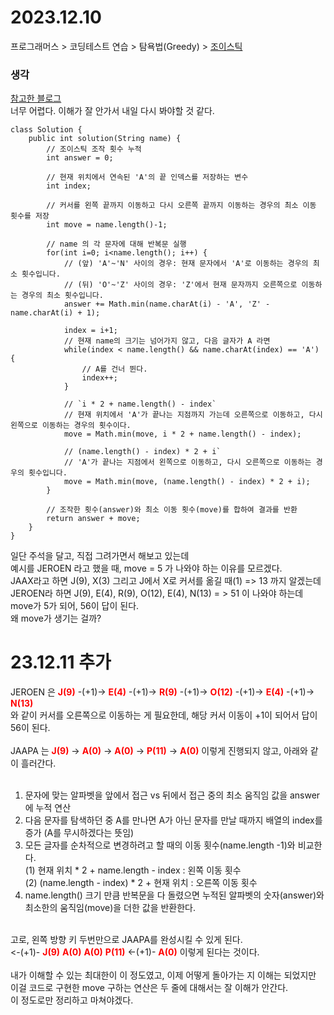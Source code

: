 # 2023.12.10
프로그래머스 > 코딩테스트 연습 > 탐욕법(Greedy) > [조이스틱](https://school.programmers.co.kr/learn/courses/30/lessons/42860?language=java)

### 생각
[참고한 블로그](https://yummy0102.tistory.com/359)<br>
너무 어렵다. 이해가 잘 안가서 내일 다시 봐야할 것 같다.
```
class Solution {
    public int solution(String name) {
        // 조이스틱 조작 횟수 누적
        int answer = 0;

        // 현재 위치에서 연속된 'A'의 끝 인덱스를 저장하는 변수
        int index;

        // 커서를 왼쪽 끝까지 이동하고 다시 오른쪽 끝까지 이동하는 경우의 최소 이동 횟수를 저장
        int move = name.length()-1;

        // name 의 각 문자에 대해 반복문 실행
        for(int i=0; i<name.length(); i++) {
            // (앞) 'A'~'N' 사이의 경우: 현재 문자에서 'A'로 이동하는 경우의 최소 횟수입니다.
            // (뒤) 'O'~'Z' 사이의 경우: 'Z'에서 현재 문자까지 오른쪽으로 이동하는 경우의 최소 횟수입니다.
            answer += Math.min(name.charAt(i) - 'A', 'Z' - name.charAt(i) + 1);

            index = i+1;
            // 현재 name의 크기는 넘어가지 않고, 다음 글자가 A 라면
            while(index < name.length() && name.charAt(index) == 'A') {
                // A를 건너 뛴다.
                index++;
            }

            // `i * 2 + name.length() - index`
            // 현재 위치에서 'A'가 끝나는 지점까지 가는데 오른쪽으로 이동하고, 다시 왼쪽으로 이동하는 경우의 횟수이다.
            move = Math.min(move, i * 2 + name.length() - index);

            // (name.length() - index) * 2 + i`
            // 'A'가 끝나는 지점에서 왼쪽으로 이동하고, 다시 오른쪽으로 이동하는 경우의 횟수입니다.
            move = Math.min(move, (name.length() - index) * 2 + i);
        }

        // 조작한 횟수(answer)와 최소 이동 횟수(move)를 합하여 결과를 반환
        return answer + move;
    }
}
```
일단 주석을 달고, 직접 그려가면서 해보고 있는데<br>
예시를 JEROEN 라고 했을 때, move = 5 가 나와야 하는 이유를 모르겠다.<br>
JAAX라고 하면 J(9), X(3) 그리고 J에서 X로 커서를 옮길 때(1) => 13 까지 알겠는데<br>
JEROEN라 하면 J(9), E(4), R(9), O(12), E(4), N(13) = > 51 이 나와야 하는데 move가 5가 되어, 56이 답이 된다.<br>
왜 move가 생기는 걸까?

# 23.12.11 추가
JEROEN 은 <b style=color:red>J(9)</b> -(+1)-> <b style=color:red>E(4)</b> -(+1)-> <b style=color:red>R(9)</b> -(+1)-> <b style=color:red>O(12)</b> -(+1)-> <b style=color:red>E(4)</b> -(+1)-> <b style=color:red>N(13)</b><br>
와 같이 커서를 오른쪽으로 이동하는 게 필요한데, 해당 커서 이동이 +1이 되어서 답이 56이 된다.
<br><br>
JAAPA 는 <b style=color:red>J(9)</b> -> <b style=color:red>A(0)</b> -> <b style=color:red>A(0)</b> -> <b style=color:red>P(11)</b> -> <b style=color:red>A(0)</b> 이렇게 진행되지 않고, 아래와 같이 흘러간다.
<br><br>

1. 문자에 맞는 알파벳을 앞에서 접근 vs 뒤에서 접근 중의 최소 움직임 값을 answer에 누적 연산
2. 다음 문자를 탐색하던 중 A를 만나면 A가 아닌 문자를 만날 때까지 배열의 index를 증가 (A를 무시하겠다는 뜻임)
3. 모든 글자를 순차적으로 변경하려고 할 때의 이동 횟수(name.length -1)와 비교한다.<br>
   (1) 현재 위치 * 2 + name.length - index : 왼쪽 이동 횟수<br>
   (2) (name.length - index) * 2 + 현재 위치 : 오른쪽 이동 횟수<br>
4. name.length() 크기 만큼 반복문을 다 돌렸으면 누적된 알파벳의 숫자(answer)와 최소한의 움직임(move)을 더한 값을 반환한다.

<br>
고로, 왼쪽 방향 키 두번만으로 JAAPA를 완성시킬 수 있게 된다.<br>
<-(+1)- <b style=color:red>J(9)</b> <b style=color:red>A(0)</b> <b style=color:red>A(0)</b>  <b style=color:red>P(11)</b> <-(+1)- <b style=color:red>A(0)</b> 이렇게 된다는 것이다.<br>
<br>
내가 이해할 수 있는 최대한이 이 정도였고, 이제 어떻게 돌아가는 지 이해는 되었지만<br>
이걸 코드로 구현한 move 구하는 연산은 두 줄에 대해서는 잘 이해가 안간다.<br>
이 정도로만 정리하고 마쳐야겠다.